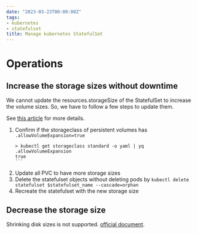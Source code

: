 ```yaml
---
date: "2023-03-23T00:00:00Z"
tags:
- kubernetes
- statefulset
title: Manage kubernetes StatefulSet
---
```


# Operations

## Increase the storage sizes without downtime

We cannot update the resources.storageSize of the StatefulSet to increase the volume sizes.
So, we have to follow a few steps to update them.

See [this article](https://itnext.io/resizing-statefulset-persistent-volumes-with-zero-downtime-916ebc65b1d4) for more details.

1. Confirm if the storageclass of persistent volumes has `.allowVolumeExpansion=true`
    ````
    > kubectl get storageclass standard -o yaml | yq .allowVolumeExpansion
    true
    ```

1. Update all PVC to have more storage sizes
1. Delete the statefulset objects without deleting pods by `kubectl delete statefulset $statefulset_name --cascade=orphan`
1. Recreate the statefulset with the new storage size

## Decrease the storage size

Shrinking disk sizes is not supported. [official document](https://kubernetes.io/blog/2018/07/12/resizing-persistent-volumes-using-kubernetes/).
